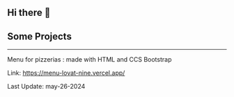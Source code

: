 ## Hi there 👋

<!--
**jonvzcas/jonvzcas** is a ✨ _special_ ✨ repository because its `README.md` (this file) appears on your GitHub profile.

Here are some ideas to get you started:

- 🔭 I’m currently working on ...
- 🌱 I’m currently learning ...
- 👯 I’m looking to collaborate on ...
- 🤔 I’m looking for help with ...
- 💬 Ask me about ...
- 📫 How to reach me: ...
- 😄 Pronouns: ...
- ⚡ Fun fact: ...
-->
## Some Projects
---
Menu for pizzerias : made with HTML and CCS Bootstrap

Link: https://menu-lovat-nine.vercel.app/

Last Update: may-26-2024
